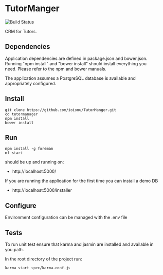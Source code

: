# TutorManger

![Build Status](https://travis-ci.org/ioionu/TutorManger.svg?branch=master)

CRM for Tutors.

## Dependencies

Application dependencies are defined in package.json and bower.json. Running "npm install"
and "bower install" should install everything you need. Please refer to the npm
and bower manuals.

The application assumes a PostgreSQL database is available and appropriately
configured.

## Install

```
git clone https://github.com/ioionu/TutorManger.git
cd tutormanager
npm install
bower install
```

## Run

```
npm install -g foreman
nf start
```

should be up and running on:

 * http://localhost:5000/

If you are running the application for the first time you can install a demo DB

 * http://localhost:5000/installer

## Configure

Environment configuration can be managed with the .env file

## Tests

To run unit test ensure that karma and jasmin are installed and available in you path.

In the root directory of the project run:

```
karma start spec/karma.conf.js
```
